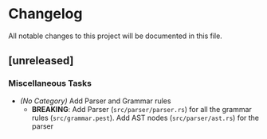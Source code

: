 # Changelog

All notable changes to this project will be documented in this file.

## [unreleased]

### Miscellaneous Tasks
- *(No Category)* Add Parser and Grammar rules
  - **BREAKING**: Add Parser (`src/parser/parser.rs`) for all the grammar rules (`src/grammar.pest`). Add AST nodes (`src/parser/ast.rs`) for the parser


<!-- generated by git-cliff -->
